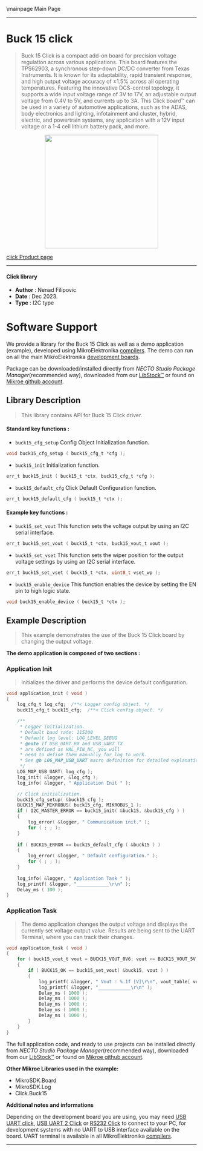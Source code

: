 \mainpage Main Page

---
# Buck 15 click

> Buck 15 Click is a compact add-on board for precision voltage regulation across various applications. This board features the TPS62903, a synchronous step-down DC/DC converter from Texas Instruments. It is known for its adaptability, rapid transient response, and high output voltage accuracy of ±1.5% across all operating temperatures. Featuring the innovative DCS-control topology, it supports a wide input voltage range of 3V to 17V, an adjustable output voltage from 0.4V to 5V, and currents up to 3A. This Click board™ can be used in a variety of automotive applications, such as the ADAS, body electronics and lighting, infotainment and cluster, hybrid, electric, and powertrain systems, any application with a 12V input voltage or a 1-4 cell lithium battery pack, and more.

<p align="center">
  <img src="https://download.mikroe.com/images/click_for_ide/buck15_click.png" height=300px>
</p>

[click Product page](https://www.mikroe.com/buck-15-click)

---


#### Click library

- **Author**        : Nenad Filipovic
- **Date**          : Dec 2023.
- **Type**          : I2C type


# Software Support

We provide a library for the Buck 15 Click
as well as a demo application (example), developed using MikroElektronika
[compilers](https://www.mikroe.com/necto-studio).
The demo can run on all the main MikroElektronika [development boards](https://www.mikroe.com/development-boards).

Package can be downloaded/installed directly from *NECTO Studio Package Manager*(recommended way), downloaded from our [LibStock&trade;](https://libstock.mikroe.com) or found on [Mikroe github account](https://github.com/MikroElektronika/mikrosdk_click_v2/tree/master/clicks).

## Library Description

> This library contains API for Buck 15 Click driver.

#### Standard key functions :

- `buck15_cfg_setup` Config Object Initialization function.
```c
void buck15_cfg_setup ( buck15_cfg_t *cfg );
```

- `buck15_init` Initialization function.
```c
err_t buck15_init ( buck15_t *ctx, buck15_cfg_t *cfg );
```

- `buck15_default_cfg` Click Default Configuration function.
```c
err_t buck15_default_cfg ( buck15_t *ctx );
```

#### Example key functions :

- `buck15_set_vout` This function sets the voltage output by using an I2C serial interface.
```c
err_t buck15_set_vout ( buck15_t *ctx, buck15_vout_t vout );
```

- `buck15_set_vset` This function sets the wiper position for the output voltage settings by using an I2C serial interface.
```c
err_t buck15_set_vset ( buck15_t *ctx, uint8_t vset_wp );
```

- `buck15_enable_device` This function enables the device by setting the EN pin to high logic state.
```c
void buck15_enable_device ( buck15_t *ctx );
```

## Example Description

> This example demonstrates the use of the Buck 15 Click board by changing the output voltage.

**The demo application is composed of two sections :**

### Application Init

> Initializes the driver and performs the device default configuration.

```c
void application_init ( void ) 
{
    log_cfg_t log_cfg;  /**< Logger config object. */
    buck15_cfg_t buck15_cfg;  /**< Click config object. */

    /** 
     * Logger initialization.
     * Default baud rate: 115200
     * Default log level: LOG_LEVEL_DEBUG
     * @note If USB_UART_RX and USB_UART_TX 
     * are defined as HAL_PIN_NC, you will 
     * need to define them manually for log to work. 
     * See @b LOG_MAP_USB_UART macro definition for detailed explanation.
     */
    LOG_MAP_USB_UART( log_cfg );
    log_init( &logger, &log_cfg );
    log_info( &logger, " Application Init " );

    // Click initialization.
    buck15_cfg_setup( &buck15_cfg );
    BUCK15_MAP_MIKROBUS( buck15_cfg, MIKROBUS_1 );
    if ( I2C_MASTER_ERROR == buck15_init( &buck15, &buck15_cfg ) ) 
    {
        log_error( &logger, " Communication init." );
        for ( ; ; );
    }
    
    if ( BUCK15_ERROR == buck15_default_cfg ( &buck15 ) )
    {
        log_error( &logger, " Default configuration." );
        for ( ; ; );
    }
    
    log_info( &logger, " Application Task " );
    log_printf( &logger, "____________\r\n" );
    Delay_ms ( 100 );
}
```

### Application Task

> The demo application changes the output voltage and displays the currently set voltage output value.
> Results are being sent to the UART Terminal, where you can track their changes.

```c
void application_task ( void ) 
{
    for ( buck15_vout_t vout = BUCK15_VOUT_0V6; vout <= BUCK15_VOUT_5V; vout++ )
    {
        if ( BUCK15_OK == buck15_set_vout( &buck15, vout ) )
        {
            log_printf( &logger, " Vout : %.1f [V]\r\n", vout_table[ vout ] );
            log_printf( &logger, "____________\r\n" );
            Delay_ms ( 1000 );
            Delay_ms ( 1000 );
            Delay_ms ( 1000 );
            Delay_ms ( 1000 );
            Delay_ms ( 1000 );
        }
    }
}
```

The full application code, and ready to use projects can be installed directly from *NECTO Studio Package Manager*(recommended way), downloaded from our [LibStock&trade;](https://libstock.mikroe.com) or found on [Mikroe github account](https://github.com/MikroElektronika/mikrosdk_click_v2/tree/master/clicks).

**Other Mikroe Libraries used in the example:**

- MikroSDK.Board
- MikroSDK.Log
- Click.Buck15

**Additional notes and informations**

Depending on the development board you are using, you may need
[USB UART click](https://www.mikroe.com/usb-uart-click),
[USB UART 2 Click](https://www.mikroe.com/usb-uart-2-click) or
[RS232 Click](https://www.mikroe.com/rs232-click) to connect to your PC, for
development systems with no UART to USB interface available on the board. UART
terminal is available in all MikroElektronika
[compilers](https://shop.mikroe.com/compilers).

---
